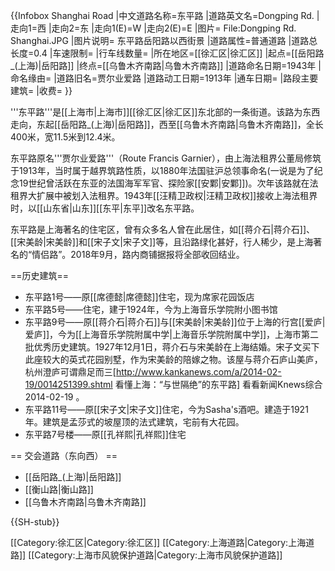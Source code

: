 {{Infobox Shanghai Road
|中文道路名称=东平路
|道路英文名=Dongping Rd.
|走向1=西
|走向2=东
|走向1(E)=W
|走向2(E)=E
|图片= File:Dongping Rd. Shanghai.JPG
|图片说明= 东平路岳阳路以西街景
|道路属性=普通道路
|道路总长度=0.4
|车速限制=
|行车线数量=
|所在地区=[[徐汇区|徐汇区]]
|起点=[[岳阳路_(上海)|岳阳路]]
|终点=[[乌鲁木齐南路|乌鲁木齐南路]]
|道路命名日期=1943年
|命名缘由=
|道路旧名=贾尔业爱路
|道路动工日期=1913年
|通车日期=
|路段主要建筑=
|收费=
}}

'''东平路'''是[[上海市|上海市]][[徐汇区|徐汇区]]东北部的一条街道。该路为东西走向，东起[[岳阳路_(上海)|岳阳路]]，西至[[乌鲁木齐南路|乌鲁木齐南路]]，全长400米，宽11.5米到12.4米。

东平路原名'''贾尔业爱路'''（Route Francis Garnier），由上海法租界公董局修筑于1913年，当时属于越界筑路性质，以1880年法国驻沪总领事命名(一说是为了纪念19世纪曾活跃在东亚的法国海军军官、探险家[[安鄴|安鄴]])。次年该路就在法租界大扩展中被划入法租界。1943年[[汪精卫政权|汪精卫政权]]接收上海法租界时，以[[山东省|山东]][[东平|东平]]改名东平路。

东平路是上海著名的住宅区，曾有众多名人曾在此居住，如[[蒋介石|蒋介石]]、[[宋美龄|宋美龄]]和[[宋子文|宋子文]]等，且沿路绿化甚好，行人稀少，是上海著名的“情侣路”。2018年9月，路内商铺据报将全部收回结业。

==历史建筑==
* 东平路1号——原[[席德懿|席德懿]]住宅，现为席家花园饭店
* 东平路5号——住宅，建于1924年，今为上海音乐学院附小图书馆
* 东平路9号——原[[蒋介石|蒋介石]]与[[宋美龄|宋美龄]]位于上海的行宫[[爱庐|爱庐]]，今为[[上海音乐学院附属中学|上海音乐学院附属中学]]，上海市第二批优秀历史建筑。1927年12月1日，蒋介石与宋美龄在上海结婚。宋子文买下此座较大的英式花园别墅，作为宋美龄的陪嫁之物。该屋与蒋介石庐山美庐，杭州澄庐可谓鼎足而三<ref>[http://www.kankanews.com/a/2014-02-19/0014251399.shtml 看懂上海：“与世隔绝”的东平路] 看看新闻Knews综合 2014-02-19 </ref>。
* 东平路11号——原[[宋子文|宋子文]]住宅，今为Sasha's酒吧。建造于1921年。建筑是孟莎式的坡屋顶的法式建筑，宅前有大花园。
* 东平路7号楼——原[[孔祥熙|孔祥熙]]住宅

== 交会道路（东向西） ==
* [[岳阳路_(上海)|岳阳路]]
* [[衡山路|衡山路]]
* [[乌鲁木齐南路|乌鲁木齐南路]]

{{SH-stub}}


[[Category:徐汇区|Category:徐汇区]]
[[Category:上海道路|Category:上海道路]]
[[Category:上海市风貌保护道路|Category:上海市风貌保护道路]]
